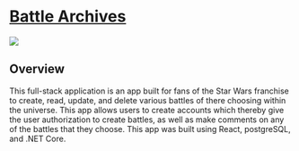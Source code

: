 # [Battle Archives](https://battle-archives.herokuapp.com/)

<img src="public/assets/BattleArchives2.gif">

## Overview

This full-stack application is an app built for fans of the Star Wars franchise to create, read, update, and delete various battles of there choosing within the universe. This app allows users to create accounts which thereby give the user authorization to create battles, as well as make comments on any of the battles that they choose. This app was built using React, postgreSQL, and .NET Core.
